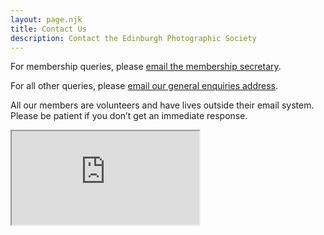 ```yaml
---
layout: page.njk
title: Contact Us
description: Contact the Edinburgh Photographic Society
---
```


For membership queries, please [email the membership secretary](mailto:membership@edinburghphotographicsociety.co.uk).

For all other queries, please [email our general enquiries address](mailto:enquiries@edinburghphotographicsociety.co.uk).

All our members are volunteers and have lives outside their email system. Please be patient if you don’t get an immediate response.

<div class="aspect-w-16 aspect-h-9">
  <iframe src="https://www.google.com/maps/embed?pb=!1m18!1m12!1m3!1d2233.517811499045!2d-3.206307401805365!3d55.95772890395812!2m3!1f0!2f0!3f0!3m2!1i1024!2i768!4f13.1!3m3!1m2!1s0x4887c79468b59535%3A0x61fc2f41318ca416!2sEdinburgh%20Photographic%20Society!5e0!3m2!1sen!2suk!4v1746786990332!5m2!1sen!2suk" class="w-full h-full" allowfullscreen="" loading="lazy" referrerpolicy="no-referrer-when-downgrade"></iframe>
</div>